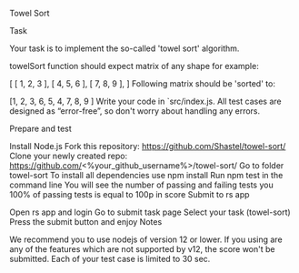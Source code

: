 Towel Sort

Task

Your task is to implement the so-called 'towel sort' algorithm.

towelSort function should expect matrix of any shape for example:

[
 [ 1, 2, 3 ],
 [ 4, 5, 6 ],
 [ 7, 8, 9 ],
]
Following matrix should be 'sorted' to:

 [1, 2, 3, 6, 5, 4, 7, 8, 9 ]
Write your code in `src/index.js. All test cases are designed as “error-free”, so don't worry about handling any errors.

Prepare and test

Install Node.js
Fork this repository: https://github.com/Shastel/towel-sort/
Clone your newly created repo: https://github.com/<%your_github_username%>/towel-sort/
Go to folder towel-sort
To install all dependencies use npm install
Run npm test in the command line
You will see the number of passing and failing tests you 100% of passing tests is equal to 100p in score
Submit to rs app

Open rs app and login
Go to submit task page
Select your task (towel-sort)
Press the submit button and enjoy
Notes

We recommend you to use nodejs of version 12 or lower. If you using are any of the features which are not supported by v12, the score won't be submitted.
Each of your test case is limited to 30 sec.
